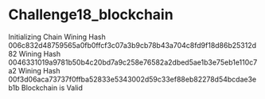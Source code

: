 # Challenge18_blockchain

Initializing Chain
Wining Hash 006c832d48759565a0fb0ffcf3c07a3b9cb78b43a704c8fd9f18d86b25312d82
Wining Hash 0046331019a9781b50b4c20bd7a9c258e76582a2dbed5ae1b3e75eb1e110c7a2
Wining Hash 00f3d06aca73737f0ffba52833e5343002d59c33ef88eb82278d54bcdae3eb1b
Blockchain is Valid
